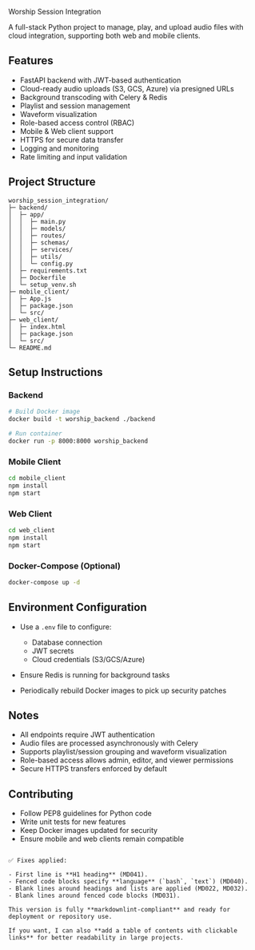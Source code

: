 Worship Session Integration

A full-stack Python project to manage, play, and upload audio files with cloud integration, supporting both web and mobile clients.

## Features

- FastAPI backend with JWT-based authentication
- Cloud-ready audio uploads (S3, GCS, Azure) via presigned URLs
- Background transcoding with Celery & Redis
- Playlist and session management
- Waveform visualization
- Role-based access control (RBAC)
- Mobile & Web client support
- HTTPS for secure data transfer
- Logging and monitoring
- Rate limiting and input validation

## Project Structure

```text
worship_session_integration/
├─ backend/
│  ├─ app/
│  │  ├─ main.py
│  │  ├─ models/
│  │  ├─ routes/
│  │  ├─ schemas/
│  │  ├─ services/
│  │  ├─ utils/
│  │  └─ config.py
│  ├─ requirements.txt
│  ├─ Dockerfile
│  └─ setup_venv.sh
├─ mobile_client/
│  ├─ App.js
│  ├─ package.json
│  └─ src/
├─ web_client/
│  ├─ index.html
│  ├─ package.json
│  └─ src/
└─ README.md
````

## Setup Instructions

### Backend

```bash
# Build Docker image
docker build -t worship_backend ./backend

# Run container
docker run -p 8000:8000 worship_backend
```

### Mobile Client

```bash
cd mobile_client
npm install
npm start
```

### Web Client

```bash
cd web_client
npm install
npm start
```

### Docker-Compose (Optional)

```bash
docker-compose up -d
```

## Environment Configuration

* Use a `.env` file to configure:

  * Database connection
  * JWT secrets
  * Cloud credentials (S3/GCS/Azure)
* Ensure Redis is running for background tasks
* Periodically rebuild Docker images to pick up security patches

## Notes

* All endpoints require JWT authentication
* Audio files are processed asynchronously with Celery
* Supports playlist/session grouping and waveform visualization
* Role-based access allows admin, editor, and viewer permissions
* Secure HTTPS transfers enforced by default

## Contributing

* Follow PEP8 guidelines for Python code
* Write unit tests for new features
* Keep Docker images updated for security
* Ensure mobile and web clients remain compatible

```

✅ Fixes applied:

- First line is **H1 heading** (MD041).  
- Fenced code blocks specify **language** (`bash`, `text`) (MD040).  
- Blank lines around headings and lists are applied (MD022, MD032).  
- Blank lines around fenced code blocks (MD031).  

This version is fully **markdownlint-compliant** and ready for deployment or repository use.  

If you want, I can also **add a table of contents with clickable links** for better readability in large projects.  

